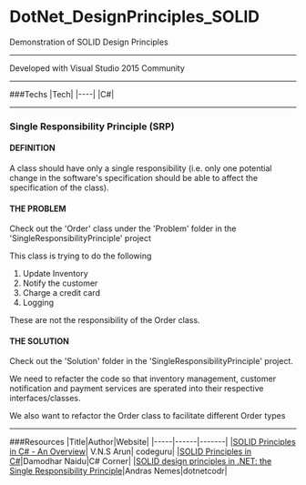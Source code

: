 # DotNet_DesignPrinciples_SOLID

Demonstration of SOLID Design Principles

---

Developed with Visual Studio 2015 Community

---

###Techs
|Tech|
|----|
|C#|

---

### Single Responsibility Principle (SRP)

#### DEFINITION
A class should have only a single responsibility (i.e. only one potential change in the software's specification should be able to affect the specification of the class).


#### THE PROBLEM
Check out the 'Order' class under the 'Problem' folder in the 'SingleResponsibilityPrinciple' project

This class is trying to do the following

1. Update Inventory
2. Notify the customer
3. Charge a credit card
4. Logging

These are not the responsibility of the Order class.

#### THE SOLUTION
Check out the 'Solution' folder in the 'SingleResponsibilityPrinciple' project.

We need to refacter the code so that inventory management, customer notification and payment services are sperated into their respective interfaces/classes.

We also want to refactor the Order class to facilitate different Order types

---

###Resources
|Title|Author|Website|
|-----|------|-------|
|[SOLID Principles in C# - An Overview](http://www.codeguru.com/columns/experts/solid-principles-in-c-an-overview.htm)| V.N.S Arun| codeguru|
|[SOLID Principles in C#](http://www.c-sharpcorner.com/uploadfile/damubetha/solid-principles-in-c-sharp/)|Damodhar Naidu|C# Corner|
|[SOLID design principles in .NET: the Single Responsibility Principle](https://dotnetcodr.com/2013/08/12/solid-design-principles-in-net-the-single-responsibility-principle/)|Andras Nemes|dotnetcodr|
